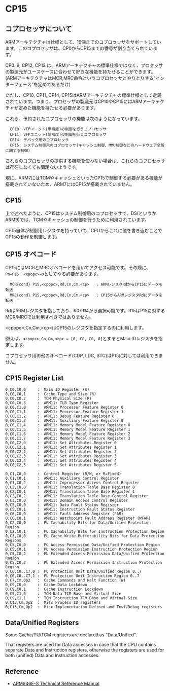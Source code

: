 # CP15

## コプロセッサについて

ARMアーキテクチャは仕様として、16個までのコプロセッサをサポートしています。このコプロセッサは、CP0からCP15までの番号が割り当てられています。

CP0..9, CP12, CP13 は、ARMアーキテクチャの標準仕様ではなく、プロセッサの製造元がユースケースに合わせて好きな機能を持たせることができます。(ARMアーキテクチャはMCR,MRC命令というコプロセッサとやりとりする"インターフェース"を定めてあるだけ)

ただし、CP10, CP11, CP14, CP15はARMアーキテクチャの標準仕様として定義されています。つまり、プロセッサの製造元はCP10やCP15にはARMアーキテクチャが定めた機能を持たせる必要があります。

これら、予約されたコプロセッサの機能は次のようになっています。

```
  CP10: VFPユニット(単精度)の制御を行うコプロセッサ
  CP11: VFPユニット(倍精度)の制御を行うコプロセッサ
  CP14: デバッグ用のコプロセッサ
  CP15: システム制御用のコプロセッサ(キャッシュ制御、MMU制御などのハードウェア全般に関する制御)
```

これらのコプロセッサの提供する機能を使わない場合は、これらのコプロセッサは存在しなくても問題ないようです。

現に、ARM7にはTCMやキャッシュといったCP15で制御する必要がある機能が搭載されていないため、ARM7にはCP15が搭載されていません。

## CP15

上で述べたように、CP15はシステム制御用のコプロセッサで、DS(というかARM9)では、TCMやキャッシュの制御を行うために利用されています。

CP15自体が制御用レジスタを持っていて、CPUからこれに値を書き込むことでCP15の動作を制御します。

## CP15 オペコード

CP15にはMCRとMRCオペコードを用いてアクセス可能です。その際に、`Pn=P15, <cpopc>=0`としてやる必要があります。

```
  MCR{cond} P15,<cpopc>,Rd,Cn,Cm,<cp>   ; ARMレジスタRdからCP15にデータを転送
  MRC{cond} P15,<cpopc>,Rd,Cn,Cm,<cp>   ; CP15からARMレジスタRdにデータを転送
```

RdはARMレジスタを指しており、R0-R14から選択可能です。R15はP15に対するMCR/MRCでは利用すべきではありません。

\<cpopc\>,Cn,Cm,\<cp\>はCP15のレジスタを指定するのに利用します。

例えば、`<cpopc>,Cn,Cm,<cp> = [0, C0, C0, 0]`とするとMain IDレジスタを指定します。

コプロセッサ用の他のオペコード(CDP, LDC, STC)はP15に対しては利用できません。

## CP15 Register List

```
0,C0,C0,0     :  Main ID Register (R)
0,C0,C0,1     :  Cache Type and Size (R)
0,C0,C0,2     :  TCM Physical Size (R)
0,C0,C0,3     :  ARM11: TLB Type Register
0,C0,C1,0     :  ARM11: Processor Feature Register 0
0,C0,C1,1     :  ARM11: Processor Feature Register 1
0,C0,C1,2     :  ARM11: Debug Feature Register 0
0,C0,C1,3     :  ARM11: Auxiliary Feature Register 0
0,C0,C1,4     :  ARM11: Memory Model Feature Register 0
0,C0,C1,5     :  ARM11: Memory Model Feature Register 1
0,C0,C1,6     :  ARM11: Memory Model Feature Register 2
0,C0,C1,7     :  ARM11: Memory Model Feature Register 3
0,C0,C2,0     :  ARM11: Set Attributes Register 0
0,C0,C2,1     :  ARM11: Set Attributes Register 1
0,C0,C2,2     :  ARM11: Set Attributes Register 2
0,C0,C2,3     :  ARM11: Set Attributes Register 3
0,C0,C2,4     :  ARM11: Set Attributes Register 4
0,C0,C2,5     :  ARM11: Set Attributes Register 5

0,C1,C0,0     :  Control Register (R/W, or R=Fixed)
0,C1,C0,1     :  ARM11: Auxiliary Control Register
0,C1,C0,2     :  ARM11: Coprocessor Access Control Register
0,C2,C0,0     :  ARM11: Translation Table Base Register 0
0,C2,C0,1     :  ARM11: Translation Table Base Register 1
0,C2,C0,2     :  ARM11: Translation Table Base Control Register
0,C3,C0,0     :  ARM11: Domain Access Control Register
0,C5,C0,0     :  ARM11: Data Fault Status Register
0,C5,C0,1     :  ARM11: Instruction Fault Status Register
0,C6,C0,0     :  ARM11: Fault Address Register (FAR)
0,C6,C0,1     :  ARM11: Watchpoint Fault Address Register (WFAR)
0,C2,C0,0     :  PU Cachability Bits for Data/Unified Protection Region
0,C2,C0,1     :  PU Cachability Bits for Instruction Protection Region
0,C3,C0,0     :  PU Cache Write-Bufferability Bits for Data Protection Regions
0,C5,C0,0     :  PU Access Permission Data/Unified Protection Region
0,C5,C0,1     :  PU Access Permission Instruction Protection Region
0,C5,C0,2     :  PU Extended Access Permission Data/Unified Protection Region
0,C5,C0,3     :  PU Extended Access Permission Instruction Protection Region
0,C6,C0..C7,0 :  PU Protection Unit Data/Unified Region 0..7
0,C6,C0..C7,1 :  PU Protection Unit Instruction Region 0..7
0,C7,Cm,Op2   :  Cache Commands and Halt Function (W)
0,C9,C0,0     :  Cache Data Lockdown
0,C9,C0,1     :  Cache Instruction Lockdown
0,C9,C1,0     :  TCM Data TCM Base and Virtual Size
0,C9,C1,1     :  TCM Instruction TCM Base and Virtual Size
0,C13,Cm,Op2  :  Misc Process ID registers
0,C15,Cm,Op2  :  Misc Implementation Defined and Test/Debug registers
```

## Data/Unified Registers

Some Cache/PU/TCM registers are declared as "Data/Unified".

That registers are used for Data accesses in case that the CPU contains separate Data and Instruction registers, otherwise the registers are used for both (unified) Data and Instruction accesses.

## Reference

- [ARM946E-S Technical Reference Manual](https://developer.arm.com/documentation/ddi0201/d?lang=en)
